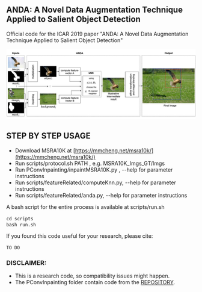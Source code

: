 ## ANDA:  A Novel Data Augmentation Technique Applied to Salient Object Detection
Official code for the ICAR 2019 paper "ANDA:  A Novel Data Augmentation Technique Applied to Salient Object Detection"

<p align="center">
<img src="./documentation/flowchart.jpg">
</p>



## STEP BY STEP USAGE

- Download MSRA10K at [https://mmcheng.net/msra10k/](https://mmcheng.net/msra10k/)
- Run scripts/protocol.sh PATH , e.g. MSRA10K_Imgs_GT/Imgs
- Run PConvInpainting/inpaintMSRA10K.py , --help for parameter instructions
- Run scripts/featureRelated/computeKnn.py, --help for parameter instructions
- Run scripts/featureRelated/anda.py, --help for parameter instructions

A bash script for the entire process is available at scripts/run.sh

```
cd scripts
bash run.sh
```

If you found this code useful for your research, please cite:
```
TO DO
```

### DISCLAIMER:

- This is a research code, so compatibility issues might happen.
- The PConvInpainting folder contain code from the [REPOSITORY](https://github.com/MathiasGruber/PConv-Keras).
